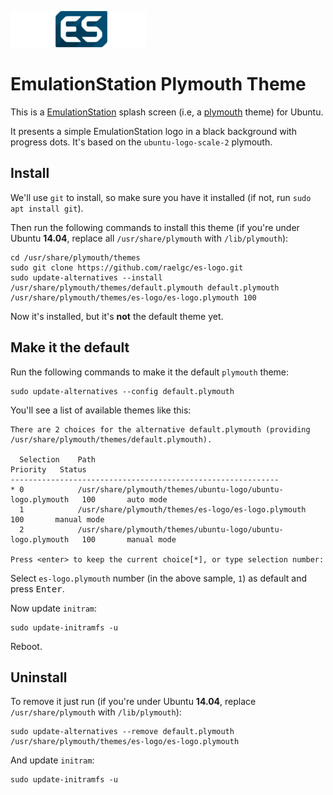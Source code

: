 ![es-logo.png](es-logo.png) 

# EmulationStation Plymouth Theme

This is a [EmulationStation](https://github.com/RetroPie/EmulationStation) splash screen (i.e, a [plymouth](https://wiki.ubuntu.com/Plymouth) theme) for Ubuntu.

It presents a simple EmulationStation logo in a black background with progress dots. It's based on the `ubuntu-logo-scale-2` plymouth.

## Install

We'll use `git` to install, so make sure you have it installed (if not, run `sudo apt install git`).

Then run the following commands to install this theme (if you're under Ubuntu **14.04**, replace all `/usr/share/plymouth` with `/lib/plymouth`):

    cd /usr/share/plymouth/themes
    sudo git clone https://github.com/raelgc/es-logo.git
    sudo update-alternatives --install /usr/share/plymouth/themes/default.plymouth default.plymouth /usr/share/plymouth/themes/es-logo/es-logo.plymouth 100

Now it's installed, but it's **not** the default theme yet.

## Make it the default 

Run the following commands to make it the default `plymouth` theme:

    sudo update-alternatives --config default.plymouth

You'll see a list of available themes like this:

```
There are 2 choices for the alternative default.plymouth (providing /usr/share/plymouth/themes/default.plymouth).

  Selection    Path                                                         Priority   Status
------------------------------------------------------------
* 0            /usr/share/plymouth/themes/ubuntu-logo/ubuntu-logo.plymouth   100       auto mode
  1            /usr/share/plymouth/themes/es-logo/es-logo.plymouth           100       manual mode
  2            /usr/share/plymouth/themes/ubuntu-logo/ubuntu-logo.plymouth   100       manual mode

Press <enter> to keep the current choice[*], or type selection number:
```

Select `es-logo.plymouth` number (in the above sample, `1`) as default and press <kbd>Enter</kbd>.

Now update `initram`:

    sudo update-initramfs -u

Reboot.

## Uninstall

To remove it just run (if you're under Ubuntu **14.04**, replace `/usr/share/plymouth` with `/lib/plymouth`):

    sudo update-alternatives --remove default.plymouth /usr/share/plymouth/themes/es-logo/es-logo.plymouth

And update `initram`:

    sudo update-initramfs -u
